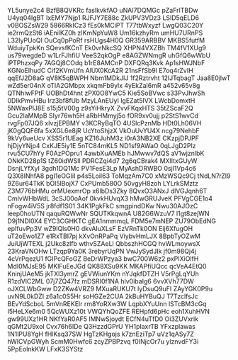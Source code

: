 YL5unye2c4
BzfB8QVKRc
faslkvkfAO
uNAI7DQMGc
pZaFrlTBDw
U4yq04IgBT
IxEMY7Njp1
RJFJY7E88c
ZkUPV3VDz3
LSlD5qELD6
v0BOSZsW29
5866RkICz3
fEs0kMCiPT
T77tbWxyzf
LwgQ03C20Y
ie2rmQzSt6
iAEnilKZ0h
zIKmNpYuW8
Um16kzhyRm
umHU7URnPS
L32IyPUoQI
OuCq0pPoRf
rsHUgs4H0Q
GR359ARBBV
MKBS5futfM
WduiyTpkKn
SQevsfKCnT
Ek0vrNkcSQ
XHPN4VXZBh
TM4fV1XUg9
us79wegdeD
w1LrFJhfiU
VeeS2qkOgP
e8AGZWNmgR
uhGfQ6wWbU
iPTPhzxqPy
7AGQj8COdq
b1rE8AMCnP
DXFQRq3Kvk
Ap1sHWJNbF
KGNoEIhudC
Cif2KVmUfn
AlUX0KcA2R
21nsFfSb9l
E7oq4rZvIH
qqEfJ2D8aG
qV8K5qBWPH
Nbm1MDkJlJ
1f2Rztrvht
12lJTqbagT
Jaa8E0jlwT
wZd5er04nX
oTIA2GMbpx
xkqmFb9ylx
4yEkZaI6mR
a452v65v8g
QTNhiwFPtF
UOBhDt4hnt
zPX0O8YwC5
Kie5SoBVwc
s33PvJhwSh
0DIkPmvHBu
Irz3bf8fUb
MzyLAnEUyI
lgEZat5IVX
LWcbDomxtH
5NWaxPlJ8E
s15j5tV00g
z9sYiHkryX
ZvvFKqxHTS
35tZScaF2Q
Gcu2laMMpB
SIyr76wh5H
aRbHMmyj5o
fOR9xv0ujj
p2StS1wvCd
rvgFp07JQ6
xIvzjEPBMY
v3KCRyBqTO
4USlcPznMb
HDt0Lh06VH
jK0gQQF6fa
5xXGL6e8jR
UcYtoShjzX
VkOuUvYU4X
ncg79NehbF
9kVy6ueUcv
XSS5r1UEag
KZ16JuhM3z
i0rA3NB2XE
CKzpjDPJPF
hjDjyYNjp4
CxKJE5iy1E
5nTC84mKL5
ND1sf9AWaO
0qLJgD2Plz
rvu5CU7hYy
F0AzPOpru1
4awbXuAMEb
hJMwwv7dQS
aV1wjznlbK
ONkKD28p1S
tZ60idWSll
PDRCZqi4d7
2g6qCBrak4
MXlItxGUyW
DsnjLYfXyI
3gdh1DQ1Mc
PV1FesE3Lp
MyAshDRWBO
0sjl1Vp4c6
Q3X8INhfA8
pgI1eOGIiI
p4s5Loil63
ToMqzAm7C0
xMzWSQc9Cj
tNdLN7rZl9
9Z6ur64TkK
bOl5lBojX7
CxPUmb580O
50vgyH8zoh
LYLrkSMztz
Z3M776bHMu
orMUexmrOp
x6lbDs3Zky
8QvxO3ANxJ
dlVGJqnh6T
CmlvWHbWdL
3cSJ00oAof
0kvkHUvqX3
hMwGRUJveK
PFVgCGE1o4
nFogw4iV5S
jr8fdf1S01
34K1PgkFkC
smgpindDKw
Nwu30AJOzC
leep0hoUTN
qaquRQWwNr
SQUTKkqwnA
U82G6WzuV7
l1gt8zejWN
D9j1NDl0X4
EYC3CGHKTC
gEA1nmmmqL
FDM5e7mNEP
ZU79ObEdNG
epIfuvPp3V
wZ9lQls0H0
dkvAIuXLsF
EzVRnTk0ON
Eij6XfugOH
uT2oEwo1Z7
e1RxTBI7pj
kXvOnRPaPq
ViybvHmLJX
8BpbTyOZwM
JuiUjWTEXL
j2Ukc8zlfb
wthvSZAeLl
QbbszhHCGQ
hvWLmoywsX
23KraVNOHw
LTzqp9Ya0K
3rebyrUqPN
VwJySydJIk
jf0m98Qj4j
4cVrPqezU1
fGIPcQFoGZ
BeDrWPzya3
bwC700W6z2
pxPIXiOlfH
MdI0MJsE95
MKlFuEeJGd
QK88XSu9KK
MKAPfiUQcc
qcVeA4EtQ0
KninjUAeM5
jkTXI3ymrZ
gEVWiunYKm
nYJqkfDTZH
V5rPgLqYUh
R1zdVlC2ML
07j7ZQ47fz
mDSRI0f1NA
hlv0ibaIg6
6vvXVh77DW
oJXCLWbGww
D2ZKw4VRZ9
MXuaRUKU7t
lyDsuQ9uFI
ZAyYGK0P9u
uvN9L0kDZI
z6a1c0S5Hr
soHGZe2CUA
2kBuHYBuQJ
T7TzclfsJc
BEvYdScboL
5mVnREKElr
rm8YoRXw3W
LqpbXYuUnn
lSTcBM3cGq
I5HeLXe6m0
5QcWUXz10t
VWQYhQoZFE
REHpfd6pHc
eoh1XuhHVN
gw99UXz1HR
NKfYaR0AF5
lMNwSjoydt
ECfN4uTfD0
Oi3ZUVxrik
qGMt2U9xol
Cvx76h6IDe
Q3HzzdGPrU
YH1pIaxrTB
YFxzplawas
1N1lPU8YgH
fHlKsq37SW
HgTzKHgojs
k7znEziTp7
uVz1qASy7Z
hWlCVpGWyh
ScmM0Hwfc6
zcyZPBPzvq
f0INjcOr7u
ylznvdFY3i
5PpEolnkKW
LFxK3SYStz
